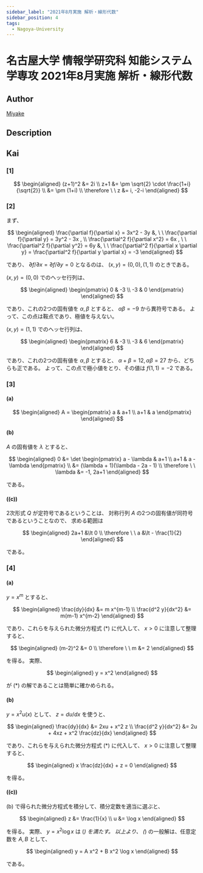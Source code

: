 ```yaml
---
sidebar_label: "2021年8月実施 解析・線形代数"
sidebar_position: 4
tags:
  - Nagoya-University
---
```

# 名古屋大学 情報学研究科 知能システム学専攻 2021年8月実施 解析・線形代数

## **Author**
[Miyake](https://miyake.github.io/exams/index.html)

## **Description**

## **Kai**
### \[1\]

$$
  \begin{aligned}
  (z+1)^2 &= 2i
  \\
  z+1 &= \pm \sqrt{2} \cdot \frac{1+i}{\sqrt{2}}
  \\
  &= \pm (1+i)
  \\
  \therefore \ \ 
  z &= i, -2-i
  \end{aligned}
$$

### \[2\]
まず、

$$
\begin{aligned}
\frac{\partial f}{\partial x} = 3x^2 - 3y
&, \ \ 
\frac{\partial f}{\partial y} = 3y^2 - 3x
, \\
\frac{\partial^2 f}{\partial x^2} = 6x
, \ \ 
\frac{\partial^2 f}{\partial y^2} = 6y
&, \ \ 
\frac{\partial^2 f}{\partial x \partial y} = \frac{\partial^2 f}{\partial y \partial x} = -3
\end{aligned}
$$

であり、
$\partial f/\partial x = \partial f/\partial y = 0$
となるのは、
$(x,y)=(0,0),(1,1)$
のときである。

$(x,y)=(0,0)$ でのヘッセ行列は、

$$
\begin{aligned}
\begin{pmatrix} 0 & -3 \\ -3 & 0 \end{pmatrix}
\end{aligned}
$$

であり、これの2つの固有値を $\alpha, \beta$ とすると、
$\alpha \beta = -9$ から異符号である。
よって、この点は鞍点であり、極値を与えない。

$(x,y)=(1,1)$ でのヘッセ行列は、

$$
\begin{aligned}
\begin{pmatrix} 6 & -3 \\ -3 & 6 \end{pmatrix}
\end{aligned}
$$

であり、これの2つの固有値を $\alpha, \beta$ とすると、
$\alpha + \beta = 12, \alpha \beta = 27$ から、どちらも正である。
よって、この点で極小値をとり、その値は $f(1,1)=-2$ である。

### \[3\]
#### (a)

$$
  \begin{aligned}
  A = \begin{pmatrix} a & a+1 \\ a+1 & a \end{pmatrix}
  \end{aligned}
$$

#### (b)
$A$ の固有値を $\lambda$ とすると、

$$
\begin{aligned}
0 &= \det \begin{pmatrix} a - \lambda & a+1 \\ a+1 & a - \lambda \end{pmatrix}
\\
&= (\lambda + 1)(\lambda - 2a - 1)
\\
\therefore \ \ 
\lambda &= -1, 2a+1
\end{aligned}
$$

である。

#### (\(c\))
2次形式 $Q$ が定符号であるということは、
対称行列 $A$ の2つの固有値が同符号であるということなので、
求める範囲は

$$
\begin{aligned}
2a+1 &\lt 0
\\
\therefore \ \ 
a &\lt - \frac{1}{2}
\end{aligned}
$$

である。

### \[4\]
#### (a)
$y=x^m$ とすると、

$$
\begin{aligned}
\frac{dy}{dx} &= m x^{m-1}
\\
\frac{d^2 y}{dx^2} &= m(m-1) x^{m-2}
\end{aligned}
$$

であり、これらを与えられた微分方程式 (*) に代入して、 $x \gt 0$ に注意して整理すると、

$$
\begin{aligned}
(m-2)^2 &= 0
\\
\therefore \ \ 
m &= 2
\end{aligned}
$$

を得る。
実際、

$$
\begin{aligned}
y = x^2
\end{aligned}
$$

が (*) の解であることは簡単に確かめられる。

#### (b)
$y=x^2 u(x)$ として、 $z = du/dx$ を使うと、

$$
\begin{aligned}
\frac{dy}{dx} &= 2xu + x^2 z
\\
\frac{d^2 y}{dx^2} &= 2u + 4xz + x^2 \frac{dz}{dx}
\end{aligned}
$$

であり、これらを与えられた微分方程式 (*) に代入して、 $x \gt 0$ に注意して整理すると、

$$
\begin{aligned}
x \frac{dz}{dx} + z = 0
\end{aligned}
$$

を得る。

#### (\(c\))
(b) で得られた微分方程式を積分して、積分定数を適当に選ぶと、

$$
\begin{aligned}
z &= \frac{1}{x}
\\
u &= \log x
\end{aligned}
$$

を得る。
実際、 $y = x^2 \log x$ は (*) を満たす。
以上より、 (*) の一般解は、任意定数を $A,B$ として、

$$
\begin{aligned}
y = A x^2 + B x^2 \log x
\end{aligned}
$$

である。